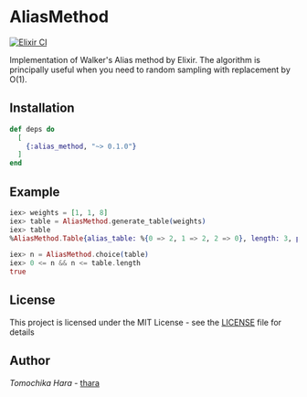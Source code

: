 # AliasMethod

[![Elixir CI](https://github.com/thara/elixir_alias_method/actions/workflows/elixir.yml/badge.svg)](https://github.com/thara/elixir_alias_method/actions/workflows/elixir.yml) 

Implementation of Walker's Alias method by Elixir.
The algorithm is principally useful when you need to random sampling with replacement by O(1).

## Installation

```elixir
def deps do
  [
    {:alias_method, "~> 0.1.0"}
  ]
end
```

## Example

```elixir
iex> weights = [1, 1, 8]
iex> table = AliasMethod.generate_table(weights)
iex> table
%AliasMethod.Table{alias_table: %{0 => 2, 1 => 2, 2 => 0}, length: 3, probability_table: %{0 => 0.3, 1 => 0.3, 2 => 1.0}}

iex> n = AliasMethod.choice(table)
iex> 0 <= n && n <= table.length
true
```


## License

This project is licensed under the MIT License - see the [LICENSE](./LICENSE) file for details

## Author

*Tomochika Hara* - [thara](https://github.com/thara)
